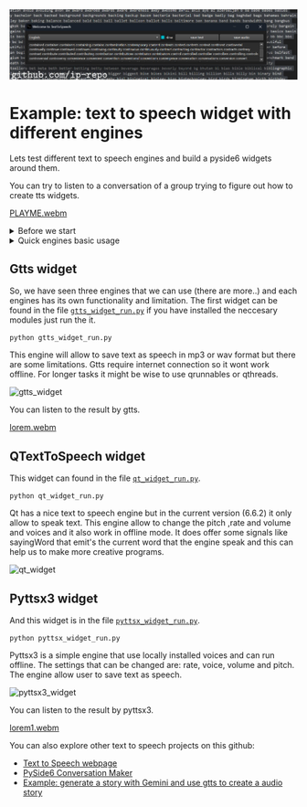 
<img src="output.jpg" >





# Example: text to speech widget with different engines
Lets test different text to speech engines and build a pyside6 widgets around them.

You can try to listen to a conversation of a group trying to figure out how to create tts widgets.

[PLAYME.webm](https://github.com/ip-repo/guides/assets/123945379/ee6bfedc-ce0e-4b41-aef6-74e49bb5aedd)


<details><summary>Before we start</summary>
If you want to use this example files follow the instructions:
	
```
#python 3.12
git clone https://github.com/ip-repo/guides.git
cd example-tts-pyside6
python -m venv ttsv
ttsv\Scripts\activate
pip install PySide6 #6.6.2
pip install gtts #2.5.1
pip install pyttsx3 #2.90
# now you can run the scripts of the example:
python gtts_widget_run.py
```

</details>

<details><summary>Quick engines basic usage</summary>

 <details>                <summary>gtts</summary>
	
gtts can be used as a cli.
```
#convert txt file to audio
gtts-cli "Hello world" --output hello-world.mp3
#convert txt file to slower audio
gtts-cli "Slow speech" --slow --output hello-world.mp3
gtts-cli -f text.txt --output text-as-speech.mp3
#convert txt file to audio with other supported language
gtts-cli -f text.txt -l fr --output french-speech.mp3 
#convert to other supported language
gtts-cli "Bonjour mounde" -l fr --output french.mp3
#list supported languages
gtts-cli --all
#help
gtts-cli --help
```
String to speech.
```python
from gtts import gTTS
mytext = "Bonjour monde"
language = "fr"
myobj = gTTS(text=mytext, lang=language, slow=False)
myobj.save("french.mp3")

```
Text file to speech mp3
```python
from gtts import gTTS
with open("textfile.txt", "r") as f:
    mytext = f.read()
language = "vi"
myobj = gTTS(text=mytext, lang=language, slow=False)
myobj.save("vietnamese.mp3")

```

</details>
<details>
	<summary>Pyttsx3</summary>

Using pyttsx3 from command line.

```python
import pyttsx3
import sys
def main():
	#pyttsx3 tts engine
	engine = pyttsx3.init()
	#get engine properties
	rate = int(sys.argv[1]) #rate:  0 - 200
	volume = float(sys.argv[2]) / 10.0 #volume 0.0 - 10.0
	voice  = int(sys.argv[3]) #depend on installed voices usally 0 or 1
	engine.setProperty("rate",rate)
	engine.setProperty("volume", volume)
	engine.setProperty("voice",engine.getProperty("voices")[voice].id)
	text = " ".join(sys.argv[4:])
	#speak
	engine.say(text)
	engine.runAndWait()
if __name__ == "__main__":
	main()
```
Now we can use it from command line.
```console
python pytts_cli.py 150 10.0 1 hello world

```
</details>
<details>
	<summary>QTextToSpeech</summary>
	
A quick Qt tts widget.

```python
from PySide6.QtTextToSpeech import QTextToSpeech
from PySide6.QtWidgets import QApplication, QPushButton, QTextEdit, QVBoxLayout, QWidget,QStyleFactory

def speak_text():
	""" called when speak button clicked """
	speech.say(text_edit.toPlainText())

def handle_speech_state(state: QTextToSpeech.State):
	""" called when engine state changes """
	if state == QTextToSpeech.State.Ready:
		speak_btn.setEnabled(True)
	else:
		speak_btn.setEnabled(False)

if __name__ == '__main__':
	#application instance
	app = QApplication([])
	app.setStyle(QStyleFactory.keys()[2])
	#tts engine
	speech = QTextToSpeech()
	#widget
	widget = QWidget()
	#text area
	text_edit = QTextEdit()
	#speak btn
	speak_btn = QPushButton("speak")
	layout = QVBoxLayout()
	layout.addWidget(text_edit)
	layout.addWidget(speak_btn)
	widget.setLayout(layout)
	#signals to handlers
	speech.stateChanged.connect(handle_speech_state)
	speak_btn.clicked.connect( speak_text)
	
	widget.show()
	app.exec()


```
</details>
</details>

## Gtts widget
So, we have seen three engines that we can use (there are more..) and each engines has its own functionality and limitation.
The first widget can be found in the file <a href="https://github.com/ip-repo/guides/blob/main/example-tts-pyside6/gtts_widget_run.py">`gtts_widget_run.py`</a> if you have installed the neccesary modules just run the it.
```console
python gtts_widget_run.py
```
This engine will allow to save text as speech in mp3 or wav format but there are some limitations.
Gtts require internet connection so it wont work offline.
For longer tasks it might be wise to use qrunnables or qthreads.

<img width="451" alt="gtts_widget" src="https://github.com/ip-repo/guides/assets/123945379/0f74706e-d949-4357-aa7a-0237c2f1f31a">

You can listen to the result by gtts.

[lorem.webm](https://github.com/ip-repo/guides/assets/123945379/4c29b97e-ed6f-4e29-a005-59f13b98ff1d)

## QTextToSpeech widget
This widget can found in the file <a href="https://github.com/ip-repo/guides/blob/main/example-tts-pyside6/qt_widget_run.py">`qt_widget_run.py`</a>.
```console
python qt_widget_run.py
```
Qt has a nice text to speech engine but in the current version (6.6.2) it only allow to speak text.
This engine allow to change the pitch ,rate and volume and voices and it also work in offline mode.
It does offer some signals like sayingWord that emit's the current word that the engine speak and this can help us to make more creative programs.

<img width="416" alt="qt_widget" src="https://github.com/ip-repo/guides/assets/123945379/cac24ab2-2e77-48dc-a2e4-4102fd5d45fd">

## Pyttsx3 widget
And this widget is in the file <a href="https://github.com/ip-repo/guides/blob/main/example-tts-pyside6/pyttsx_widget_run.py">`pyttsx_widget_run.py`</a>.
```console
python pyttsx_widget_run.py
```
Pyttsx3 is a simple engine that use locally installed voices and can run offline.
The settings that can be changed are: rate, voice, volume and pitch.
The engine allow user to save text as speech. 

<img width="492" alt="pyttsx3_widget" src="https://github.com/ip-repo/guides/assets/123945379/88937d1d-aafc-47dc-a536-80b60fa86e1a">

You can listen to the result by pyttsx3.

[lorem1.webm](https://github.com/ip-repo/guides/assets/123945379/540565e2-3a17-47f1-b59c-d4b9ed1319ac)

  
You can also explore other text to speech projects on this github:
- <a href="https://github.com/ip-repo/text-to-speech-webpage/blob/main/README.md">Text to Speech webpage</a>
- <a href="https://github.com/ip-repo/conversation-maker/blob/main/README.md">PySide6 Conversation Maker</a>
- <a href="https://github.com/ip-repo/guides/blob/main/gemini-story-to-audio-with-gtts/story-to-audio.md"> Example: generate a story with Gemini and use gtts to create a audio story </a>
